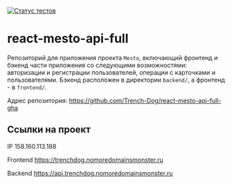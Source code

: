 [![Статус тестов](../../actions/workflows/tests.yml/badge.svg)](../../actions/workflows/tests.yml)

# react-mesto-api-full
Репозиторий для приложения проекта `Mesto`, включающий фронтенд и бэкенд части приложения со следующими возможностями: авторизации и регистрации пользователей, операции с карточками и пользователями. Бэкенд расположен в директории `backend/`, а фронтенд - в `frontend/`. 

Адрес репозитория: https://github.com/Trench-Dog/react-mesto-api-full-gha

## Ссылки на проект

IP 158.160.113.188

Frontend https://trenchdog.nomoredomainsmonster.ru

Backend https://api.trenchdog.nomoredomainsmonster.ru
